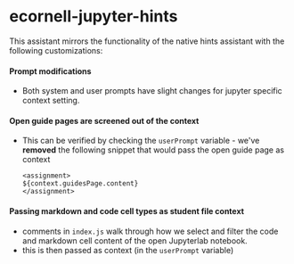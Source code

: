 # ecornell-jupyter-hints

This assistant mirrors the functionality of the native hints assistant with the following customizations:

#### Prompt modifications
- Both system and user prompts have slight changes for jupyter specific context setting.


#### Open guide pages are screened out of the context
- This can be verified by checking the `userPrompt` variable - we've **removed** the following snippet that would pass the open guide page as context

    ```
    <assignment>
    ${context.guidesPage.content}
    </assignment>
    ```

#### Passing markdown and code cell types as student file context
- comments in `index.js` walk through how we select and filter the code and markdown cell content of the open Jupyterlab notebook.
- this is then passed as context (in the `userPrompt` variable)
